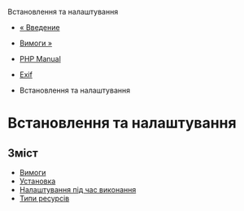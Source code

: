 Встановлення та налаштування

-   [« Введение](intro.exif.md)
    
-   [Вимоги »](exif.requirements.md)
    
-   [PHP Manual](index.md)
    
-   [Exif](book.exif.md)
    
-   Встановлення та налаштування
    

# Встановлення та налаштування

## Зміст

-   [Вимоги](exif.requirements.md)
-   [Установка](exif.installation.md)
-   [Налаштування під час виконання](exif.configuration.md)
-   [Типи ресурсів](exif.resources.md)